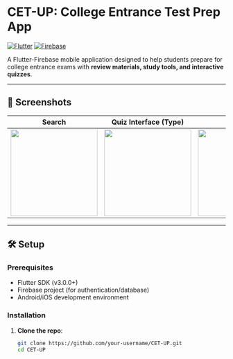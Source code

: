 # CET-UP: College Entrance Test Prep App

[![Flutter](https://img.shields.io/badge/Flutter-%2302569B.svg?logo=Flutter&logoColor=white)](https://flutter.dev) 
[![Firebase](https://img.shields.io/badge/Firebase-FFCA28?logo=firebase&logoColor=black)](https://firebase.google.com)

A Flutter-Firebase mobile application designed to help students prepare for college entrance exams with **review materials, study tools, and interactive quizzes**.

---

## 📱 Screenshots
| Search | Quiz Interface (Type) | Home |
|------|---------------|-----------------|
| <img src="https://i.ibb.co/spLDtDBY/Screenshot-2025-05-18-232419-removebg-preview.png" width="200"> | <img src="https://i.ibb.co/r2jRtRvc/Screenshot-2025-05-18-232355-removebg-preview.png" width="200"> | <img src="https://i.ibb.co/zHXR5tK7/Screenshot-2025-05-18-232337-removebg-preview.png" width="200"> |

---

## 🛠️ Setup

### Prerequisites
- Flutter SDK (v3.0.0+)
- Firebase project (for authentication/database)
- Android/iOS development environment

### Installation
1. **Clone the repo**:
   ```bash
   git clone https://github.com/your-username/CET-UP.git
   cd CET-UP
